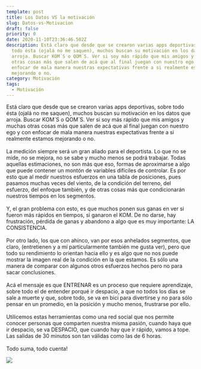 ```yaml
---
template: post
title: Los Datos VS la motivación
slug: Datos-vs-Motivacion
draft: false
priority: 0
date: 2020-11-10T23:36:46.502Z
description: Está claro que desde que se crearon varias apps deportivas, sobre
  todo ésta (ojalá no me saquen), muchos buscan su motivación en los datos que
  arroja. Buscar KOM´S o QOM´S. Ver si soy más rápido que mis amigos y muchas
  otras cosas más que salen de acá que al final juegan con nuestro ego y con
  enfocar de mala manera nuestras expectativas frente a si realmente estamos
  mejorando o no.
category: Motivación
tags:
  - Motivación
---
```

Está claro que desde que se crearon varias apps deportivas, sobre todo ésta (ojalá no me saquen), muchos buscan su motivación en los datos que arroja. Buscar KOM´S o QOM´S. Ver si soy más rápido que mis amigos y muchas otras cosas más que salen de acá que al final juegan con nuestro ego y con enfocar de mala manera nuestras expectativas frente a si realmente estamos mejorando o no.\
\
La medición siempre será un gran aliado para el deportista. Lo que no se mide, no se mejora, no se sabe y mucho menos se podrá trabajar. Todas aquellas estimaciones, no son más que eso, formas de aproximarse a algo que puede contener un montón de variables difíciles de controlar. Es por esto que al medir nuestros esfuerzos en una tabla de posiciones, pues pasamos muchas veces del viento, de la condición del terreno, del esfuerzo, del enfoque también, y de otras cosas más que condicionarán nuestros tiempos en los segmentos.\
\
Y, el gran problema con esto, es que muchos ponen sus ganas en ver si fueron más rápidos en tiempos, si ganaron el KOM. De no darse, hay frustración, pérdida de ganas y abandono a algo que es muy importante: LA CONSISTENCIA.\
\
Por otro lado, los que con ahínco, van por esos anhelados segmentos, que claro, (entretienen y a mí particularmente también me gusta ver), pero que todo su rendimiento lo orientan hacia ello y es algo que no nos puede mostrar la imagen real de la condición en la que estamos. Es sólo una manera de comparar con algunos otros esfuerzos hechos pero no para sacar conclusiones.\
\
Acá el mensaje es que ENTRENAR es un proceso que requiere aprendizaje, sobre todo el de entender porqué ir despacio, a que no todos los días se sale a muerte y que, sobre todo, se va en bici para divertirse y no para sólo pensar en un promedio, en la posición y mucho menos, frustrarse por ello.\
\
Utilicemos estas herramientas como una red social que nos permite conocer personas que comparten nuestra misma pasión, cuando haya que ir despacio, se va DESPACIO, que cuando hay que ir rápido, vamos a tope. Las salidas de 30 minutos son tan válidas como las de 6 horas.\
\
Todo suma, todo cuenta!

![](https://dgtzuqphqg23d.cloudfront.net/pFzr8WXBYaihIdkCK18-s__LukLnY15RVoZ4cG5ivgM-2048x1536.jpg)